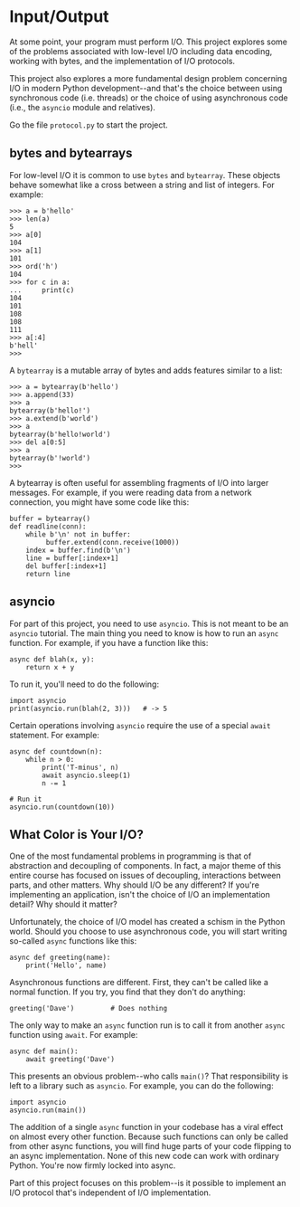 # Input/Output

At some point, your program must perform I/O.  This project explores
some of the problems associated with low-level I/O including data
encoding, working with bytes, and the implementation of I/O protocols.

This project also explores a more fundamental design problem
concerning I/O in modern Python development--and that's the choice
between using synchronous code (i.e. threads) or the choice of using
asynchronous code (i.e., the `asyncio` module and relatives).

Go the file `protocol.py` to start the project.

## bytes and bytearrays

For low-level I/O it is common to use `bytes` and `bytearray`.  These
objects behave somewhat like a cross between a string and list of
integers.  For example:

```
>>> a = b'hello'
>>> len(a)
5
>>> a[0]
104
>>> a[1]
101
>>> ord('h')
104
>>> for c in a:
...     print(c)
104
101
108
108
111
>>> a[:4]
b'hell'
>>>
```

A `bytearray` is a mutable array of bytes and adds features similar to a list:

```
>>> a = bytearray(b'hello')
>>> a.append(33)
>>> a
bytearray(b'hello!')
>>> a.extend(b'world')
>>> a
bytearray(b'hello!world')
>>> del a[0:5]
>>> a
bytearray(b'!world')
>>>
```

A bytearray is often useful for assembling fragments of I/O into
larger messages.  For example, if you were reading data from a network
connection, you might have some code like this:

```
buffer = bytearray()
def readline(conn):
    while b'\n' not in buffer:
         buffer.extend(conn.receive(1000))
    index = buffer.find(b'\n')
    line = buffer[:index+1]
    del buffer[:index+1]
    return line
```


## asyncio

For part of this project, you need to use `asyncio`.  This is not
meant to be an `asyncio` tutorial.  The main thing you need to know is
how to run an `async` function.  For example, if you have a function
like this:

```
async def blah(x, y):
    return x + y
```

To run it, you'll need to do the following:

```
import asyncio
print(asyncio.run(blah(2, 3)))   # -> 5
```

Certain operations involving `asyncio` require the use of a special
`await` statement. For example:

```
async def countdown(n):
    while n > 0:
        print('T-minus', n)
        await asyncio.sleep(1)
        n -= 1

# Run it
asyncio.run(countdown(10))
```

## What Color is Your I/O?

One of the most fundamental problems in programming is that of
abstraction and decoupling of components. In fact, a major theme of
this entire course has focused on issues of decoupling, interactions
between parts, and other matters.  Why should I/O be any different?
If you're implementing an application, isn't the choice of I/O an
implementation detail?  Why should it matter?

Unfortunately, the choice of I/O model has created a schism in the
Python world.  Should you choose to use asynchronous code, you will
start writing so-called `async` functions like this:

```
async def greeting(name):
    print('Hello', name)
```

Asynchronous functions are different.  First, they can't be called
like a normal function.  If you try, you find that they don't do
anything:

```
greeting('Dave')         # Does nothing
```

The only way to make an `async` function run is to call it from
another `async` function using `await`.  For example:

```
async def main():
    await greeting('Dave')
```

This presents an obvious problem--who calls `main()`?  That
responsibility is left to a library such as `asyncio`.  For example,
you can do the following:

```
import asyncio
asyncio.run(main())
```

The addition of a single `async` function in your codebase has a viral
effect on almost every other function. Because such functions can only
be called from other async functions, you will find huge parts of your
code flipping to an async implementation.  None of this new code can
work with ordinary Python.  You're now firmly locked into async.

Part of this project focuses on this problem--is it possible to
implement an I/O protocol that's independent of I/O implementation.
